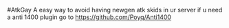 #AtkGay
A easy way to avoid having newgen atk skids in ur server if u need a anti 1400          plugin go to https://github.com/Poyq/Anti1400

